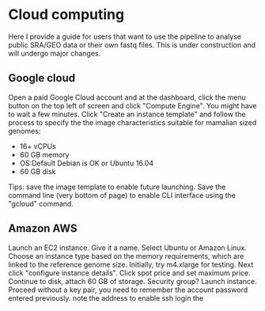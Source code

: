 # Cloud computing
Here I provide a guide for users that want to use the pipeline to analyse public SRA/GEO data or their own fastq files. This is under construction and will undergo major changes.

## Google cloud
Open a paid Google Cloud account and at the dashboard, click the menu button on the top left of screen and click "Compute Engine". You might have to wait a few minutes. Click "Create an instance template" and follow the process to specify the the image characteristics suitable for mamalian sized genomes:
* 16+ vCPUs
* 60 GB memory
* OS:Default Debian is OK or Ubuntu 16.04
* 60 GB disk

Tips: save the image template to enable future launching. Save the command line (very bottom of page) to enable CLI interface using the "gcloud" command.

## Amazon AWS
Launch an EC2 instance. Give it a name. Select Ubuntu or Amazon Linux. Choose an instance type based on the memory requirements, which are linked to the reference genome size. Initially, try m4.xlarge for testing. Next click "configure instance details". Click spot price and set maximum price. Continue to disk, attach 60 GB of storage. Security group? Launch instance. Proceed without a key pair, you need to remember the account password entered previously. note the address to enable ssh login the 
